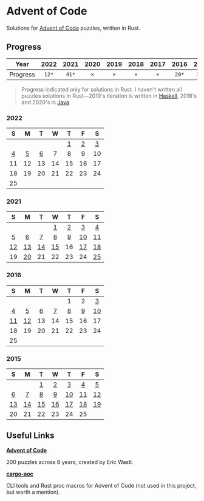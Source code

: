 # Advent of Code

Solutions for [Advent of Code](<https://adventofcode.com/>) puzzles, written in Rust.

## Progress

| Year | 2022 | 2021 | 2020 | 2019 | 2018 | 2017 | 2016 | 2015 |
|:---:|:---:|:---:|:---:|:---:|:---:|:---:|:---:|:---:|
| Progress | `12*` | `41*` | `×` | `×` | `×` | `×` | `20*` | `38*` |

> Progress indicated only for solutions in Rust. I haven't written all puzzles solutions in Rust—2019's iteration is written in [Haskell](https://github.com/jontmy/aoc-haskell), 2018's and 2020's in [Java](https://github.com/jontmy/aoc-java).  

### 2022

| S   | M   | T   | W   | T   | F   | S   |
|:---:|:---:|:---:|:---:|:---:|:---:|:---:|
|     |     |     |     | [1](https://github.com/jontmy/aoc-rust/blob/master/src/aoc2022/day01.rs)   | [2](https://github.com/jontmy/aoc-rust/blob/master/src/aoc2022/day02.rs)   | [3](https://github.com/jontmy/aoc-rust/blob/master/src/aoc2022/day03.rs)   |
| [4](https://github.com/jontmy/aoc-rust/blob/master/src/aoc2022/day04.rs)   | [5](https://github.com/jontmy/aoc-rust/blob/master/src/aoc2022/day05.rs)   | [6](https://github.com/jontmy/aoc-rust/blob/master/src/aoc2022/day06.rs)   | 7   | 8   | 9   | 10  |
| 11  | 12  | 13  | 14  | 15  | 16  | 17  |
| 18  | 19  | 20  | 21  | 22  | 23  | 24  |
| 25  |     |     |     |     |     |     |

### 2021

| S   | M   | T   | W   | T   | F   | S   |
|:---:|:---:|:---:|:---:|:---:|:---:|:---:|
|     |     |     | [1](https://github.com/jontmy/aoc-rust/blob/master/src/aoc2021/day01.rs) | [2](https://github.com/jontmy/aoc-rust/blob/master/src/aoc2021/day02.rs) | [3](https://github.com/jontmy/aoc-rust/blob/master/src/aoc2021/day03.rs) | [4](https://github.com/jontmy/aoc-rust/blob/master/src/aoc2021/day04.rs) |
| [5](https://github.com/jontmy/aoc-rust/blob/master/src/aoc2021/day05.rs) | [6](https://github.com/jontmy/aoc-rust/blob/master/src/aoc2021/day06.rs) | [7](https://github.com/jontmy/aoc-rust/blob/master/src/aoc2021/day07.rs) | [8](https://github.com/jontmy/aoc-rust/blob/master/src/aoc2021/day08.rs) | [9](https://github.com/jontmy/aoc-rust/blob/master/src/aoc2021/day09.rs) | [10](https://github.com/jontmy/aoc-rust/blob/master/src/aoc2021/day10.rs) | [11](https://github.com/jontmy/aoc-rust/blob/master/src/aoc2021/day11.rs) |
| [12](https://github.com/jontmy/aoc-rust/blob/master/src/aoc2021/day12.rs) | [13](https://github.com/jontmy/aoc-rust/blob/master/src/aoc2021/day13.rs) | [14](https://github.com/jontmy/aoc-rust/blob/master/src/aoc2021/day14.rs) | [15](https://github.com/jontmy/aoc-rust/blob/master/src/aoc2021/day15.rs) | 16  | [17](https://github.com/jontmy/aoc-rust/blob/master/src/aoc2021/day17.rs) | [18](https://github.com/jontmy/aoc-rust/blob/master/src/aoc2021/day18.rs) |
| 19  | [20](https://github.com/jontmy/aoc-rust/blob/master/src/aoc2021/day20.rs) | 21  | 22  | 23  | 24  | [25](https://github.com/jontmy/aoc-rust/blob/master/src/aoc2021/day25.rs) |

### 2016

| S   | M   | T   | W   | T   | F   | S   |
|:---:|:---:|:---:|:---:|:---:|:---:|:---:|
|     |     |     |     | 1   | 2   | [3](https://github.com/jontmy/aoc-rust/blob/master/src/aoc2016/day03.rs)   |
| [4](https://github.com/jontmy/aoc-rust/blob/master/src/aoc2016/day04.rs)   | [5](https://github.com/jontmy/aoc-rust/blob/master/src/aoc2016/day05.rs)   | [6](https://github.com/jontmy/aoc-rust/blob/master/src/aoc2016/day06.rs)   | [7](https://github.com/jontmy/aoc-rust/blob/master/src/aoc2016/day07.rs)   | [8](https://github.com/jontmy/aoc-rust/blob/master/src/aoc2016/day08.rs)   | [9](https://github.com/jontmy/aoc-rust/blob/master/src/aoc2016/day09.rs)    | [10](https://github.com/jontmy/aoc-rust/blob/master/src/aoc2016/day10.rs)   |
| [11](https://github.com/jontmy/aoc-rust/blob/master/src/aoc2016/day11.rs)   | [12](https://github.com/jontmy/aoc-rust/blob/master/src/aoc2016/day12.rs)  | 13  | 14  | 15  | 16  | 17  |
| 18  | 19  | 20  | 21  | 22  | 23  | 24  |
| 25  |     |     |     |     |     |     |

### 2015

| S   | M   | T   | W   | T   | F   | S   |
|:---:|:---:|:---:|:---:|:---:|:---:|:---:|
|     |     | [1](https://github.com/jontmy/aoc-rust/blob/master/src/aoc2015/day01.rs) | [2](https://github.com/jontmy/aoc-rust/blob/master/src/aoc2015/day02.rs) | [3](https://github.com/jontmy/aoc-rust/blob/master/src/aoc2015/day03.rs) | [4](https://github.com/jontmy/aoc-rust/blob/master/src/aoc2015/day04.rs) | [5](https://github.com/jontmy/aoc-rust/blob/master/src/aoc2015/day05.rs) |
| [6](https://github.com/jontmy/aoc-rust/blob/master/src/aoc2015/day06.rs) | [7](https://github.com/jontmy/aoc-rust/blob/master/src/aoc2015/day07.rs) | [8](https://github.com/jontmy/aoc-rust/blob/master/src/aoc2015/day08.rs) | [9](https://github.com/jontmy/aoc-rust/blob/master/src/aoc2015/day09.rs) | [10](https://github.com/jontmy/aoc-rust/blob/master/src/aoc2015/day10.rs) | [11](https://github.com/jontmy/aoc-rust/blob/master/src/aoc2015/day11.rs) | [12](https://github.com/jontmy/aoc-rust/blob/master/src/aoc2015/day12.rs) |
| [13](https://github.com/jontmy/aoc-rust/blob/master/src/aoc2015/day13.rs) | [14](https://github.com/jontmy/aoc-rust/blob/master/src/aoc2015/day14.rs) | [15](https://github.com/jontmy/aoc-rust/blob/master/src/aoc2015/day15.rs) | [16](https://github.com/jontmy/aoc-rust/blob/master/src/aoc2015/day16.rs) | [17](https://github.com/jontmy/aoc-rust/blob/master/src/aoc2015/day17.rs) | [18](https://github.com/jontmy/aoc-rust/blob/master/src/aoc2015/day18.rs) | [19](https://github.com/jontmy/aoc-rust/blob/master/src/aoc2015/day19.rs) |
| 20  | 21  | 22  | 23  | 24  | 25  |     |

## Useful Links

[**Advent of Code**](<https://adventofcode.com/>)

200 puzzles across 8 years, created by Eric Wastl.

[**cargo-aoc**](<https://github.com/gobanos/cargo-aoc>)

CLI tools and Rust proc macros for Advent of Code (not used in this project, but worth a mention).

